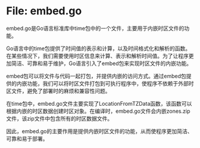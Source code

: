# File: embed.go

embed.go是Go语言标准库中time包中的一个文件，主要用于内嵌时区文件的功能。

Go语言中的time包提供了时间值的表示和计算，以及时间格式化和解析的函数。在某些情况下，我们需要使用时区信息来计算、表示和解析时间值。为了让程序更加简洁、可靠和易于维护，Go语言引入了embed包来实现时区文件的内嵌功能。

embed包可以将文件与代码一起打包，并提供内嵌的访问方式。通过embed包提供的内嵌功能，我们可以将时区文件打包到可执行程序中，使程序不依赖于外部时区文件，避免了部署时的麻烦和兼容性问题。

在time包中，embed.go文件主要实现了LocationFromTZData函数，该函数可以根据内嵌的时区数据创建时区对象。在编译时，embed.go文件会内嵌zones.zip文件，该zip文件中包含所有的时区数据文件。

因此，embed.go的主要作用是提供内嵌时区文件的功能，从而使程序更加简洁、可靠和易于部署。

